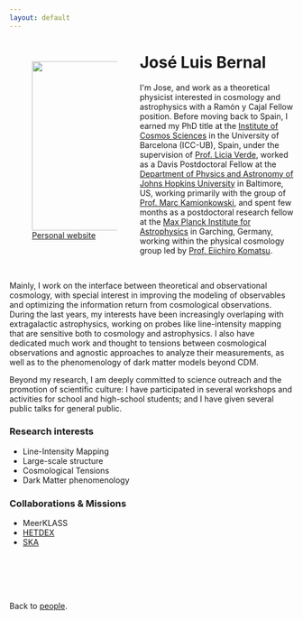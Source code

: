 ```yaml
---
layout: default
---
```




<p style="float: left; width: 30%; margin:40px"><img src="{{site.url}}/assets/imgs/People/herranzd.jpg" style="width:224px;height:300px;"> <a href="https://jl-bernal.github.io/">Personal website</a></p>

# José Luis Bernal

I'm Jose, and work as a theoretical physicist interested in cosmology and astrophysics with a Ramón y Cajal Fellow position. Before moving back to Spain, I earned my PhD title at the [Institute of Cosmos Sciences](https://icc.ub.edu/) in the University of Barcelona (ICC-UB), Spain, under the supervision of [Prof. Licia Verde](https://liciaverde.icc.ub.edu/), worked as a Davis Postdoctoral Fellow at the [Department of Physics and Astronomy of Johns Hopkins University](https://physics-astronomy.jhu.edu/) in Baltimore, US, working primarily with the group of [Prof. Marc Kamionkowski](https://sites.krieger.jhu.edu/kamionkowski/), and spent few months as a postdoctoral research fellow at the [Max Planck Institute for Astrophysics](https://www.mpa-garching.mpg.de/) in Garching, Germany, working within the physical cosmology group led by [Prof. Eiichiro Komatsu](https://wwwmpa.mpa-garching.mpg.de/~komatsu/).

<br>

Mainly, I work on the interface between theoretical and observational cosmology, with special interest in improving the modeling of observables and optimizing the information return from cosmological observations. During the last years, my interests have been increasingly overlaping with extragalactic astrophysics, working on probes like line-intensity mapping that are sensitive both to cosmology and astrophysics. I also have dedicated much work and thought to tensions between cosmological observations and agnostic approaches to analyze their measurements, as well as to the phenomenology of dark matter models beyond CDM.

Beyond my research, I am deeply committed to science outreach and the promotion of scientific culture: I have participated in several workshops and activities for school and high-school students; and I have given several public talks for general public.

### Research interests
- Line-Intensity Mapping
- Large-scale structure
- Cosmological Tensions
- Dark Matter phenomenology

### Collaborations & Missions

- MeerKLASS
- [HETDEX](https://hetdex.org/)
- [SKA](https://www.skao.int/en)


<br>
<br>
<br>
<br>

Back to [people]({{site.url}}/people).